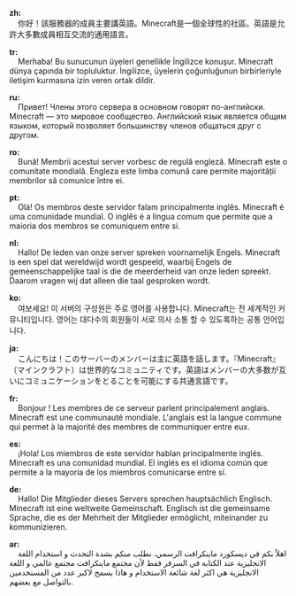 **zh:**  
&nbsp;&nbsp;&nbsp;&nbsp;你好！該服務器的成員主要講英語。Minecraft是一個全球性的社區。英語是允許大多數成員相互交流的通用語言。  
  
**tr:**  
&nbsp;&nbsp;&nbsp;&nbsp;Merhaba! Bu sunucunun üyeleri genellikle İngilizce konuşur. Minecraft dünya çapında bir topluluktur. İngilizce, üyelerin çoğunluğunun birbirleriyle iletişim kurmasına izin veren ortak dildir.  
  
**ru:**  
&nbsp;&nbsp;&nbsp;&nbsp;Привет! Члены этого сервера в основном говорят по-английски. Minecraft — это мировое сообщество. Английский язык является общим языком, который позволяет большинству членов общаться друг с другом.  
  
**ro:**  
&nbsp;&nbsp;&nbsp;&nbsp;Bună! Membrii acestui server vorbesc de regulă engleză. Minecraft este o comunitate mondială. Engleza este limba comună care permite majorității membrilor să comunice între ei.  
  
**pt:**  
&nbsp;&nbsp;&nbsp;&nbsp;Olá! Os membros deste servidor falam principalmente inglês. Minecraft é uma comunidade mundial. O inglês é a língua comum que permite que a maioria dos membros se comuniquem entre si.  
  
**nl:**  
&nbsp;&nbsp;&nbsp;&nbsp;Hallo! De leden van onze server spreken voornamelijk Engels. Minecraft is een spel dat wereldwijd wordt gespeeld, waarbij Engels de gemeenschappelijke taal is die de meerderheid van onze leden spreekt. Daarom vragen wij dat alleen die taal gesproken wordt.  
  
**ko:**  
&nbsp;&nbsp;&nbsp;&nbsp;여보세요! 이 서버의 구성원은 주로 영어를 사용합니다. Minecraft는 전 세계적인 커뮤니티입니다. 영어는 대다수의 회원들이 서로 의사 소통 할 수 있도록하는 공통 언어입니다.  
  
**ja:**  
&nbsp;&nbsp;&nbsp;&nbsp;こんにちは！このサーバーのメンバーは主に英語を話します。『Minecraft』（マインクラフト）は世界的なコミュニティです。英語はメンバーの大多数が互いにコミュニケーションをとることを可能にする共通言語です。  
  
**fr:**  
&nbsp;&nbsp;&nbsp;&nbsp;Bonjour ! Les membres de ce serveur parlent principalement anglais. Minecraft est une communauté mondiale. L'anglais est la langue commune qui permet à la majorité des membres de communiquer entre eux.  
  
**es:**  
&nbsp;&nbsp;&nbsp;&nbsp;¡Hola! Los miembros de este servidor hablan principalmente inglés. Minecraft es una comunidad mundial. El inglés es el idioma común que permite a la mayoría de los miembros comunicarse entre sí.  
  
**de:**  
&nbsp;&nbsp;&nbsp;&nbsp;Hallo! Die Mitglieder dieses Servers sprechen hauptsächlich Englisch. Minecraft ist eine weltweite Gemeinschaft. Englisch ist die gemeinsame Sprache, die es der Mehrheit der Mitglieder ermöglicht, miteinander zu kommunizieren.  
  
**ar:**  
&nbsp;&nbsp;&nbsp;&nbsp;اهلاً بكم في ديسكورد ماينكرافت الرسمي. نطلب منكم بشدة التحدث و استخدام اللغة الانجليزية عند الكتابة في السرفر فقط لأن مجتمع ماينكرافت مجتمع عالمي و اللغة الانجليزية هي اكثر لغة شائعة الاستخدام و هاذا يسمح لاكبر عدد من المستخدمين بالتواصل مع بعضهم.  
